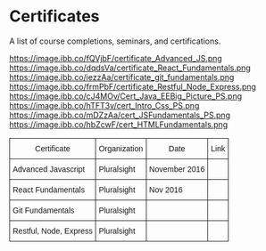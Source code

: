 # Certificates
A list of course completions, seminars, and certifications.


https://image.ibb.co/fQVjbF/certificate_Advanced_JS.png
https://image.ibb.co/dqdsVa/certificate_React_Fundamentals.png
https://image.ibb.co/iezzAa/certificate_git_fundamentals.png
https://image.ibb.co/frmPbF/certificate_Restful_Node_Express.png
https://image.ibb.co/cJ4MOv/Cert_Java_EEBig_Picture_PS.png
https://image.ibb.co/hTFT3v/cert_Intro_Css_PS.png
https://image.ibb.co/mDZzAa/cert_JSFundamentals_PS.png
https://image.ibb.co/hbZcwF/cert_HTMLFundamentals.png

<style type="text/css">
.tg  {border-collapse:collapse;border-spacing:0;}
.tg td{font-family:Arial, sans-serif;font-size:14px;padding:10px 5px;border-style:solid;border-width:1px;overflow:hidden;word-break:normal;}
.tg th{font-family:Arial, sans-serif;font-size:14px;font-weight:normal;padding:10px 5px;border-style:solid;border-width:1px;overflow:hidden;word-break:normal;}
.tg .tg-yw4l{vertical-align:top}
</style>
<table class="tg">
  <tr>
    <th class="tg-yw4l">Certificate</th>
    <th class="tg-yw4l">Organization</th>
    <th class="tg-yw4l">Date</th>
    <th class="tg-yw4l">Link</th>
  </tr>
  <tr>
    <td class="tg-yw4l">Advanced Javascript</td>
    <td class="tg-yw4l">Pluralsight</td>
    <td class="tg-yw4l">November 2016</td>
    <td class="tg-yw4l"></td>
  </tr>
  <tr>
    <td class="tg-yw4l">React Fundamentals</td>
    <td class="tg-yw4l">Pluralsight</td>
    <td class="tg-yw4l">Nov 2016</td>
    <td class="tg-yw4l"></td>
  </tr>
  <tr>
    <td class="tg-yw4l">Git Fundamentals</td>
    <td class="tg-yw4l">Pluralsight</td>
    <td class="tg-yw4l"></td>
    <td class="tg-yw4l"></td>
  </tr>
  <tr>
    <td class="tg-yw4l">Restful, Node, Express</td>
    <td class="tg-yw4l">Pluralsight</td>
    <td class="tg-yw4l"></td>
    <td class="tg-yw4l"></td>
  </tr>
</table>